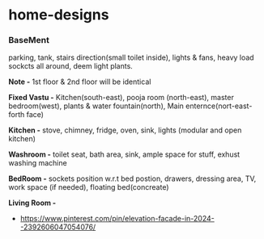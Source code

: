 # home-designs

### BaseMent
parking, tank, stairs direction(small toilet inside), lights & fans, heavy load sockcts all around, deem light plants.

**Note -** 1st floor & 2nd floor will be identical

**Fixed Vastu -** Kitchen(south-east), pooja room (north-east), master bedroom(west), plants & water fountain(north), Main enternce(nort-east- forth face) 

**Kitchen -** stove, chimney, fridge, oven, sink, lights (modular and open kitchen)

**Washroom -** toilet seat, bath area, sink, ample space for stuff, exhust washing machine

**BedRoom -** sockets position w.r.t bed postion, drawers, dressing area, TV, work space (if needed),  floating bed(concreate)

**Living Room -**


- https://www.pinterest.com/pin/elevation-facade-in-2024--2392606047054076/
